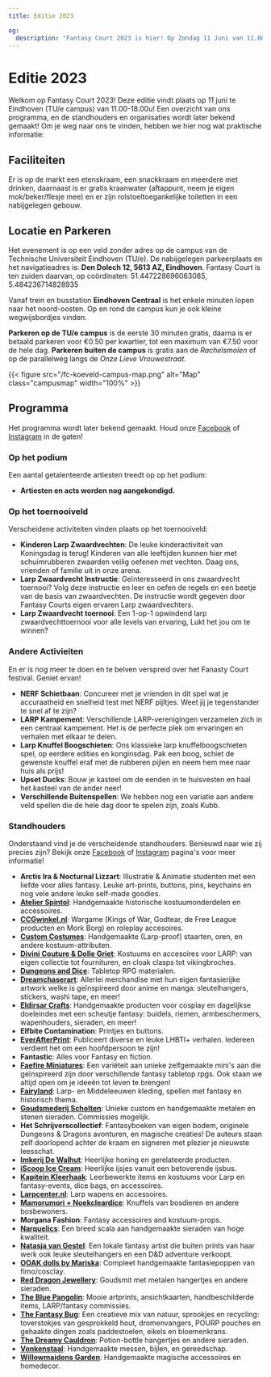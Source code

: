 ```yaml
---
title: Editie 2023

og:
  description: "Fantasy Court 2023 is hier! Op Zondag 11 Juni van 11.00-18.00u op de TU/e-campus staan we er weer met onze collectie aan LARP en fantasy-gerelateerde markt en activiteiten voor alle leeftijden!"
---
```


# Editie 2023
Welkom op Fantasy Court 2023! Deze editie vindt plaats op 11 juni te Eindhoven (TU/e campus) van 11.00-18.00u! Een overzicht van ons programma, en de standhouders en organisaties wordt later bekend gemaakt! Om je weg naar ons te vinden, hebben we hier nog wat praktische informatie:

## Faciliteiten
Er is op de markt een etenskraam, een snackkraam en meerdere met drinken, daarnaast is er gratis kraanwater (aftappunt, neem je eigen mok/beker/flesje mee) en er zijn rolstoeltoegankelijke toiletten in een nabijgelegen gebouw.

## Locatie en Parkeren
Het evenement is op een veld zonder adres op de campus van de Technische Universiteit Eindhoven (TU/e). De nabijgelegen parkeerplaats en het navigatieadres is: **Den Dolech 12, 5613 AZ, Eindhoven**. Fantasy Court is ten zuiden daarvan, op coördinaten: 51.447228696063085, 5.484236714828935

Vanaf trein en busstation **Eindhoven Centraal** is het enkele minuten lopen naar het noord-oosten. Op en rond de campus kun je ook kleine wegwijsbordjes vinden.

**Parkeren op de TU/e campus** is de eerste 30 minuten gratis, daarna is er betaald parkeren voor €0.50 per kwartier, tot een maximum van €7.50 voor de hele dag. **Parkeren buiten de campus** is gratis aan de _Rachelsmolen_ of op de parallelweg langs de _Onze Lieve Vrouwestraat_.

{{< figure src="/fc-koeveld-campus-map.png" alt="Map" class="campusmap" width="100%" >}}

## Programma
Het programma wordt later bekend gemaakt. Houd onze [Facebook](https://www.facebook.com/FantasyCourt/) of [Instagram](http://instagram.com/fantasycourtnl) in de gaten!

<!-- {{< figure src="/images/2022/fc-2022-program-nl.jpg" alt="Programma FC 2022" width="100%" >}} -->

### Op het podium
Een aantal getalenteerde artiesten treedt op op het podium:
- **Artiesten en acts worden nog aangekondigd.**
<!-- - **De Troubadours van St. Joost**: Twee talentvolle dames zullen een kleine set aan troubadours muziek voor de festivalgangers spelen.
- **FeePhiFolkFum**: Phi, met een getalenteerde stem en bespeler van het folk instrument de draailier zal voor ons optreden met hun eigengemaakte muziek!
- **Lezing "Wat is Larp?"**: Vertegenwoordigers van de organisatie LARP Platform zullen een introductie lezing geven over larp en hoe het werkt.
- **Balfolk Workshop**: Onze Fantasy Court eigen Isa Barten zal met collega's een demonstratie en instructie geven om mensen van alle leeftijden het begin van balfolk te leren en te laten ervaren.
- **Waaierdans Helheim**: Een spannend beeldend verhaal van goden, krijgers en het hiernamaals, uitgevoerd door Maartje van der Zalm en haar groep waaierdansers.
- **A Bundle of Djoy**: Een muzikaal optreden door een trio die bekend staan om hun atmosferische, progressieve geluid met een nadruk op muzikale verhalenvertelling -->

### Op het toernooiveld
Verscheidene activiteiten vinden plaats op het toernooiveld:
- **Kinderen Larp Zwaardvechten**: De leuke kinderactiviteit van Koningsdag is terug! Kinderen van alle leeftijden kunnen hier met schuimrubberen zwaarden veilig oefenen met vechten. Daag ons, vrienden of familie uit in onze arena.
- **Larp Zwaardvecht Instructie**: Geïnteresseerd in ons zwaardvecht toernooi? Volg deze instructie en leer en oefen de regels en een beetje van de basis van zwaardvechten. De instructie wordt gegeven door Fantasy Courts eigen ervaren Larp zwaardvechters.
- **Larp Zwaardvecht toernooi**: Een 1-op-1 opwindend larp zwaardvechttoernooi voor alle levels van ervaring, Lukt het jou om te winnen?
<!-- - **Historisch zwaardvechten**: Het andere deel van het toernooiveld wordt gebruikt voor indrukwekkende demonstraties met échte zwaarden en uitrusting door de experts van De Bockenreyders. En leer het zelf met de schuimrubbere zwaarden onder instructie van de ervaren mensen van 365 Sports. -->

### Andere Activieiten
En er is nog meer te doen en te belven verspreid over het Fanasty Court festival. Geniet ervan!
- **NERF Schietbaan**: Concureer met je vrienden in dit spel wat je accuraatheid en snelheid test met NERF pijltjes. Weet jij je tegenstander te snel af te zijn?
- **LARP Kampement**: Verschillende LARP-verenigingen verzamelen zich in een centraal kampement. Het is de perfecte plek om ervaringen en verhalen met elkaar te delen.
- **Larp Knuffel Boogschieten**: Ons klassieke larp knuffelboogschieten spel, op eerdere edities en konginsdag. Pak een boog, schiet de gewenste knuffel eraf met de rubberen pijlen en neem hem mee naar huis als prijs!
- **Upset Ducks**: Bouw je kasteel om de eenden in te huisvesten en haal het kasteel van de ander neer!
- **Verschillende Buitenspellen**: We hebben nog een variatie aan andere veld spellen die de hele dag door te spelen zijn, zoals Kubb.

### Standhouders
Onderstaand vind je de verscheidende standhouders. Benieuwd naar wie zij precies zijn? Bekijk onze [Facebook](https://www.facebook.com/FantasyCourt/) of [Instagram](http://instagram.com/fantasycourtnl) pagina's voor meer informatie!

- **Arctis Ira & Nocturnal Lizzart**: Illustratie & Animatie studenten met een liefde voor alles fantasy. Leuke art-prints, buttons, pins, keychains en nog vele andere leuke self-made goodies.
- **[Atelier Spintol](https://www.facebook.com/AtelierSpintol/)**: Handgemaakte historische kostuumonderdelen en accessoires.
- **[CCGwinkel.nl](https://www.ccgwinkel.nl/)**: Wargame (Kings of War, Godtear, de Free League producten en Mork Borg) en roleplay accesoires.
- **[Custom Costumes](https://customcostumes.nl/)**: Handgemaakte (Larp-proof) staarten, oren, en andere kostuum-attributen.
- **[Divini Couture & Dolle Griet](https://www.dolle-griet.nl/)**: Kostuums en accesoires voor LARP: van eigen collectie tot fournituren, en cloak clasps tot vikingbroches.
- **[Dungeons and Dice](https://dungeonsanddice.nl/)**: Tabletop RPG materialen.
- **[Dreamchaserart](https://dreamchasergallery.com/)**: Allerlei merchandise met hun eigen fantasierijke artwork welke is geïnspireerd door anime en manga: sleutelhangers, stickers, washi tape, en meer!
- **[Eldirsar Crafts](https://www.eldirsarcrafts.nl/)**: Handgemaakte producten voor cosplay en dagelijkse doeleindes met een scheutje fantasy: buidels, riemen, armbeschermers, wapenhouders, sieraden, en meer!
- **Elfbite Contamination**: Printjes en buttons.
- **[EverAfterPrint](https://everafterprint.com/)**: Publiceert diverse en leuke LHBTI+ verhalen. Iedereen verdient het om een hoofdpersoon te zijn!
- **Fantastic**: Alles voor Fantasy en fiction.
- **[Faefire Miniatures](https://www.instagram.com/faefireminiatures/)**: Een variëteit aan unieke zelfgemaakte mini's aan die geïnspireerd zijn door verschillende fantasy tabletop rpgs. Ook staan we altijd open om je ideeën tot leven te brengen!
- **[Fairyland](https://www.fantasyshop-fairyland.nl)**: Larp- en Middeleeuwen kleding, spellen met fantasy en historisch thema.
- **[Goudsmederij Scholten](https://www.goudsmederijscholten.nl/)**: Unieke custom en handgemaakte metalen en stenen sieraden. Commissies mogelijk.
- **Het Schrijverscollectief**: Fantasyboeken van eigen bodem, originele Dungeons & Dragons avonturen, en magische creaties! De auteurs staan zelf doorlopend achter de kraam en signeren met plezier je nieuwste leesschat.
- **[Imkerij De Walhut](https://www.imkerijdewalhut.nl/)**: Heerlijke honing en gerelateerde producten.
- **[iScoop Ice Cream](https://iscoop.nl/)**: Heerlijke ijsjes vanuit een betoverende ijsbus.
- **[Kapitein Kleerhaak](https://www.facebook.com/kapiteinkleerhaak)**: Leerbewerkte items en kostuums voor Larp en fantasy-events, dice bags, en accessoires.
- **[Larpcenter.nl](https://www.larpcenter.nl/)**: Larp wapens en accessoires.
- **[Mamorumori + Noekcleardice](https://www.mamorumori.com)**: Knuffels van bosdieren en andere bosbewoners.
- **Morgana Fashion**: Fantasy accessoires and kostuum-props.
- **[Narquelics](https://www.narquelics.com/)**: Een breed scala aan handgemaakte sieraden van hoge kwaliteit.
- **[Natasja van Gestel](https://www.etsy.com/shop/natasjavangestel/)**: Een lokale fantasy artist die buiten prints van haar werk ook leuke sleutelhangers en een D&D adventure verkoopt.
- **[OOAK dolls by Mariska](https://www.instagram.com/mariskatempelaar/)**: Compleet handgemaakte fantasiepoppen van fimo/cosclay.
- **[Red Dragon Jewellery](https://www.facebook.com/Red-Dragon-Jewellery-124341941565249/)**: Goudsmit met metalen hangertjes en andere sieraden.
- **[The Blue Pangolin](https://thebluepangolin.com/)**: Mooie artprints, ansichtkaarten, handbeschilderde items, LARP/fantasy commissies.
- **[The Fantasy Bug](https://www.thefantasybug.nl)**: Een creatieve mix van natuur, sprookjes en recycling: toverstokjes van gesprokkeld hout, dromenvangers, POURP pouches en gehaakte dingen zoals paddestoelen, eikels en bloemenkrans.
- **[The Dreamy Cauldron](https://www.instagram.com/thedreamycauldron.shop/)**: Potion-bottle hangertjes en andere sieraden.
- **[Vonkenstaal](https://www.etsy.com/nl/shop/Vonkenstaal)**: Handgemaakte messen, bijlen, en gereedschap.
- **[Willowmaidens Garden](https://www.etsy.com/shop/WillowmaidensGarden)**: Handgemaakte magische accessoires en homedecor.

